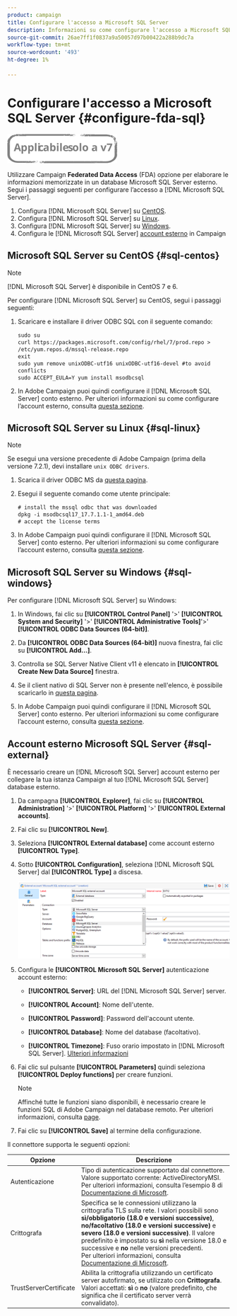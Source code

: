 ```yaml
---
product: campaign
title: Configurare l'accesso a Microsoft SQL Server
description: Informazioni su come configurare l'accesso a Microsoft SQL Server
source-git-commit: 26ae7ff1f0837a9a50057d97b00422a288b9dc7a
workflow-type: tm+mt
source-wordcount: '493'
ht-degree: 1%

---
```


# Configurare l&#39;accesso a Microsoft SQL Server {#configure-fda-sql}

![](../../assets/v7-only.svg)

Utilizzare Campaign **Federated Data Access** (FDA) opzione per elaborare le informazioni memorizzate in un database Microsoft SQL Server esterno. Segui i passaggi seguenti per configurare l’accesso a [!DNL Microsoft SQL Server].

1. Configura [!DNL Microsoft SQL Server] su [CentOS](#sql-centos).
1. Configura [!DNL Microsoft SQL Server] su [Linux](#sql-linux).
1. Configura [!DNL Microsoft SQL Server] su [Windows](#sql-windows).
1. Configura le [!DNL Microsoft SQL Server] [account esterno](#sql-external) in Campaign

## Microsoft SQL Server su CentOS {#sql-centos}

>[!NOTE]
>
> [!DNL Microsoft SQL Server] è disponibile in CentOS 7 e 6.

Per configurare [!DNL Microsoft SQL Server] su CentOS, segui i passaggi seguenti:

1. Scaricare e installare il driver ODBC SQL con il seguente comando:

   ```
   sudo su
   curl https://packages.microsoft.com/config/rhel/7/prod.repo > /etc/yum.repos.d/mssql-release.repo
   exit
   sudo yum remove unixODBC-utf16 unixODBC-utf16-devel #to avoid conflicts
   sudo ACCEPT_EULA=Y yum install msodbcsql
   ```

1. In Adobe Campaign puoi quindi configurare il [!DNL Microsoft SQL Server] conto esterno. Per ulteriori informazioni su come configurare l’account esterno, consulta [questa sezione](#sql-external).

## Microsoft SQL Server su Linux {#sql-linux}

>[!NOTE]
>
> Se esegui una versione precedente di Adobe Campaign (prima della versione 7.2.1), devi installare `unix ODBC drivers`.

1. Scarica il driver ODBC MS da [questa pagina](https://packages.microsoft.com/ubuntu/16.04/prod/pool/main/m/msodbcsql17/).

1. Esegui il seguente comando come utente principale:

   ```
   # install the mssql odbc that was downloaded
   dpkg -i msodbcsql17_17.7.1.1-1_amd64.deb
   # accept the license terms
   ```

1. In Adobe Campaign puoi quindi configurare il [!DNL Microsoft SQL Server] conto esterno. Per ulteriori informazioni su come configurare l’account esterno, consulta [questa sezione](#sql-external).

## Microsoft SQL Server su Windows {#sql-windows}

Per configurare [!DNL Microsoft SQL Server] su Windows:

1. In Windows, fai clic su **[!UICONTROL Control Panel]** &#39;>&#39; **[!UICONTROL System and Security]** &#39;>&#39; **[!UICONTROL Administrative Tools]**&#39;>&#39; **[!UICONTROL ODBC Data Sources (64-bit)]**.

1. Da **[!UICONTROL ODBC Data Sources (64-bit)]** nuova finestra, fai clic su **[!UICONTROL Add...]**.

1. Controlla se SQL Server Native Client v11 è elencato in **[!UICONTROL Create New Data Source]** finestra.

1. Se il client nativo di SQL Server non è presente nell&#39;elenco, è possibile scaricarlo in [questa pagina](https://www.microsoft.com/en-my/download/details.aspx?id=36434).

1. In Adobe Campaign puoi quindi configurare il [!DNL Microsoft SQL Server] conto esterno. Per ulteriori informazioni su come configurare l’account esterno, consulta [questa sezione](#sql-external).

## Account esterno Microsoft SQL Server {#sql-external}

È necessario creare un [!DNL Microsoft SQL Server] account esterno per collegare la tua istanza Campaign al tuo [!DNL Microsoft SQL Server] database esterno.

1. Da campagna **[!UICONTROL Explorer]**, fai clic su **[!UICONTROL Administration]** &#39;>&#39; **[!UICONTROL Platform]** &#39;>&#39; **[!UICONTROL External accounts]**.

1. Fai clic su **[!UICONTROL New]**.

1. Seleziona **[!UICONTROL External database]** come account esterno **[!UICONTROL Type]**.

1. Sotto **[!UICONTROL Configuration]**, seleziona [!DNL Microsoft SQL Server] dal **[!UICONTROL Type]** a discesa.

   ![](assets/sql.png)

1. Configura le **[!UICONTROL Microsoft SQL Server]** autenticazione account esterno:

   * **[!UICONTROL Server]**: URL del [!DNL Microsoft SQL Server] server.

   * **[!UICONTROL Account]**: Nome dell&#39;utente.

   * **[!UICONTROL Password]**: Password dell&#39;account utente.

   * **[!UICONTROL Database]**: Nome del database (facoltativo).

   * **[!UICONTROL Timezone]**: Fuso orario impostato in [!DNL Microsoft SQL Server]. [Ulteriori informazioni](https://docs.microsoft.com/en-us/sql/t-sql/functions/current-timezone-transact-sql?view=sql-server-ver15)

1. Fai clic sul pulsante **[!UICONTROL Parameters]** quindi seleziona **[!UICONTROL Deploy functions]** per creare funzioni.

   >[!NOTE]
   >
   >Affinché tutte le funzioni siano disponibili, è necessario creare le funzioni SQL di Adobe Campaign nel database remoto. Per ulteriori informazioni, consulta [page](../../configuration/using/adding-additional-sql-functions.md).

1. Fai clic su **[!UICONTROL Save]** al termine della configurazione.

Il connettore supporta le seguenti opzioni:

| Opzione | Descrizione |
|---|---|
| Autenticazione | Tipo di autenticazione supportato dal connettore. Valore supportato corrente: ActiveDirectoryMSI. <br> Per ulteriori informazioni, consulta l’esempio 8 di [Documentazione di Microsoft](https://docs.microsoft.com/en-us/sql/connect/odbc/using-azure-active-directory?view=sql-server-ver15#example-connection-strings). |
| Crittografa | Specifica se le connessioni utilizzano la crittografia TLS sulla rete. I valori possibili sono **sì/obbligatorio (18.0 e versioni successive)**, **no/facoltativo (18.0 e versioni successive)** e **severo (18.0 e versioni successive)**. Il valore predefinito è impostato su **sì** nella versione 18.0 e successive e **no** nelle versioni precedenti. <br>Per ulteriori informazioni, consulta [Documentazione di Microsoft](https://docs.microsoft.com/en-us/sql/connect/odbc/dsn-connection-string-attribute?view=azure-sqldw-latest#encrypt). |
| TrustServerCertificate | Abilita la crittografia utilizzando un certificato server autofirmato, se utilizzato con **Crittografa**. <br>Valori accettati: **sì** o **no** (valore predefinito, che significa che il certificato server verrà convalidato). |

